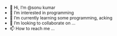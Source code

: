 - 👋 Hi, I’m @sonu kumar 
- 👀 I’m interested in programming
- 🌱 I’m currently learning some programming, acking
- 💞️ I’m looking to collaborate on ...
- 📫 How to reach me ...

<!---
kevindevid73/kevindevid73 is a ✨ special ✨ repository because its `README.md` (this file) appears on your GitHub profile.
You can click the Preview link to take a look at your changes.
--->
